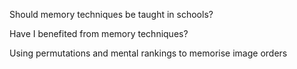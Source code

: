 

Should memory techniques be taught in schools?

Have I benefited from memory techniques?

Using permutations and mental rankings to memorise image orders
